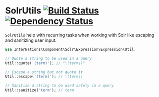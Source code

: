 # SolrUtils [![Build Status](https://travis-ci.org/InterNations/SolrUtils.svg)](https://travis-ci.org/InterNations/SolrUtils) [![Dependency Status](https://www.versioneye.com/user/projects/5347af3ffe0d072109000231/badge.png)](https://www.versioneye.com/user/projects/5347af3ffe0d072109000231)

`SolrUtils` help with recurring tasks when working with Solr like escaping and sanitizing user input.

```php
use InterNations\Component\Solr\Expression\Expression\Util;

// Quote a string to be used in a query
Util::quote('(term)'); // "\(term\)"

// Escape a string but not quote it
Util::escape('(term)'); // \(term\)

// Sanitize a string to be used safely in a query
Util::sanitize('term'); // term
```
